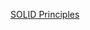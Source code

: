 [SOLID Principles](https://levelup.gitconnected.com/s-o-l-i-d-principles-explained-in-python-with-examples-83b2b43bdcde)